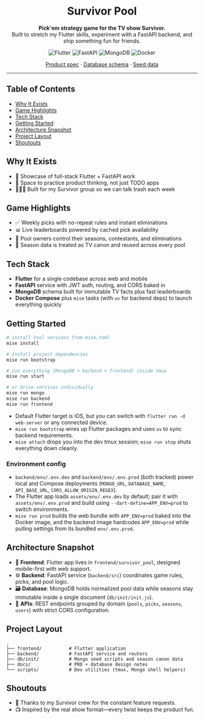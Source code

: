 <!-- markdownlint-disable MD033 -->
<div align="center">
  <h1>Survivor Pool</h1>
  <p><strong>Pick'em strategy game for the TV show Survivor.</strong><br/>Built to stretch my Flutter skills, experiment with a FastAPI backend, and ship something fun for friends.</p>
  <p>
    <img src="https://img.shields.io/badge/Flutter-3.35-02569b?style=for-the-badge&logo=flutter&logoColor=white" alt="Flutter" />
    <img src="https://img.shields.io/badge/FastAPI-0.115-109989?style=for-the-badge&logo=fastapi&logoColor=white" alt="FastAPI" />
    <img src="https://img.shields.io/badge/MongoDB-Developer%20Data-4caf50?style=for-the-badge&logo=mongodb&logoColor=white" alt="MongoDB" />
    <img src="https://img.shields.io/badge/Docker-Compose-2496ed?style=for-the-badge&logo=docker&logoColor=white" alt="Docker" />
  </p>
  <p>
    <a href="docs/PRD.md">Product spec</a>
    ·
    <a href="docs/DB_schema.md">Database schema</a>
    ·
    <a href="db/init/init.js">Seed data</a>
  </p>
</div>
<!-- markdownlint-enable MD033 -->

---

## Table of Contents

- [Why It Exists](#why-it-exists)
- [Game Highlights](#game-highlights)
- [Tech Stack](#tech-stack)
- [Getting Started](#getting-started)
- [Architecture Snapshot](#architecture-snapshot)
- [Project Layout](#project-layout)
- [Shoutouts](#shoutouts)

## Why It Exists

- 🎯 Showcase of full-stack Flutter + FastAPI work
- 🧠 Space to practice product thinking, not just TODO apps
- 🧑‍🤝‍🧑 Built for my Survivor group so we can talk trash each week

## Game Highlights

- ✅ Weekly picks with no-repeat rules and instant eliminations
- 📊 Live leaderboards powered by cached pick availability
- 🧭 Pool owners control their seasons, contestants, and eliminations
- 🔄 Season data is treated as TV canon and reused across every pool

## Tech Stack

- **Flutter** for a single codebase across web and mobile
- **FastAPI** service with JWT auth, routing, and CORS baked in
- **MongoDB** schema built for immutable TV facts plus fast leaderboards
- **Docker Compose** plus `mise` tasks (with `uv` for backend deps) to launch everything quickly

## Getting Started

```bash
# install tool versions from mise.toml
mise install

# install project dependencies
mise run bootstrap

# run everything (MongoDB + backend + frontend) inside tmux
mise run start

# or drive services individually
mise run mongo
mise run backend
mise run frontend
```

- Default Flutter target is iOS, but you can switch with `flutter run -d web-server` or any connected device.
- `mise run bootstrap` wires up Flutter packages and uses `uv` to sync backend requirements.
- `mise attach` drops you into the dev tmux session; `mise run stop` shuts everything down cleanly.

### Environment config

- `backend/env/.env.dev` and `backend/env/.env.prod` (both tracked) power local and Compose deployments (`MONGO_URL`, `DATABASE_NAME`, `API_BASE_URL`, `CORS_ALLOW_ORIGIN_REGEX`).
- The Flutter app loads `assets/env/.env.dev` by default; pair it with `assets/env/.env.prod` and build using `--dart-define=APP_ENV=prod` to switch environments.
- `mise run prod` builds the web bundle with `APP_ENV=prod` baked into the Docker image, and the backend image hardcodes `APP_ENV=prod` while pulling settings from its bundled `env/.env.prod`.

## Architecture Snapshot

- 🎨 **Frontend**: Flutter app lives in `frontend/survivor_pool`, designed mobile-first with web support.
- ⚙️ **Backend**: FastAPI service (`backend/src`) coordinates game rules, picks, and pool logic.
- 🗃️ **Database**: MongoDB holds normalized pool data while seasons stay immutable inside a single document (`db/init/init.js`).
- 🔌 **APIs**: REST endpoints grouped by domain (`pools`, `picks`, `seasons`, `users`) with strict CORS configuration.

## Project Layout

```text
.
├── frontend/          # Flutter application
├── backend/           # FastAPI service and routers
├── db/init/           # Mongo seed scripts and season canon data
├── docs/              # PRD + database design notes
└── scripts/           # Dev utilities (tmux, Mongo shell helpers)
```

## Shoutouts

- 🙌 Thanks to my Survivor crew for the constant feature requests.
- 📺 Inspired by the real show format—every twist keeps the product fun.
